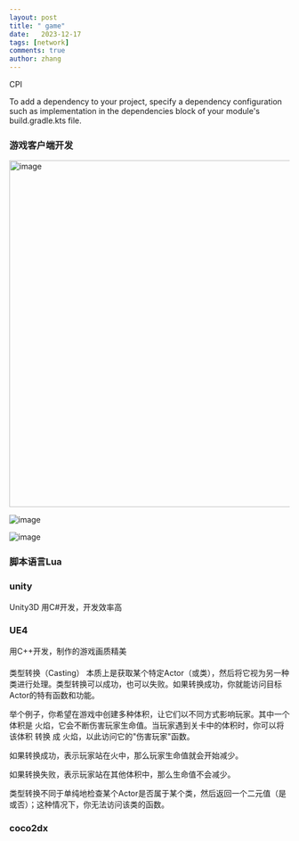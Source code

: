 ```yaml
---
layout: post
title: " game"
date:   2023-12-17
tags: [network]
comments: true
author: zhang
---
```

CPI



To add a dependency to your project, specify a dependency configuration such as implementation in the dependencies block of your module's build.gradle.kts file.



### 游戏客户端开发
<img width="622" alt="image" src="https://github.com/zhang-mickey/zhang-mickey.github.io/assets/145342600/e0e4362e-9b19-4764-b066-1c1b519a2038">


![image](https://github.com/zhang-mickey/zhang-mickey.github.io/assets/145342600/36d166ca-7a35-4b06-be75-0f2888a57e2e)


![image](https://github.com/zhang-mickey/zhang-mickey.github.io/assets/145342600/40c3924b-4d02-4324-8d17-066233db8190)



### 脚本语言Lua

### unity
Unity3D 用C#开发，开发效率高
### UE4
用C++开发，制作的游戏画质精美

#### 
类型转换（Casting） 本质上是获取某个特定Actor（或类），然后将它视为另一种类进行处理。类型转换可以成功，也可以失败。如果转换成功，你就能访问目标Actor的特有函数和功能。

举个例子，你希望在游戏中创建多种体积，让它们以不同方式影响玩家。其中一个体积是 火焰，它会不断伤害玩家生命值。当玩家遇到关卡中的体积时，你可以将该体积 转换 成 火焰，以此访问它的"伤害玩家"函数。

如果转换成功，表示玩家站在火中，那么玩家生命值就会开始减少。

如果转换失败，表示玩家站在其他体积中，那么生命值不会减少。

类型转换不同于单纯地检查某个Actor是否属于某个类，然后返回一个二元值（是或否）；这种情况下，你无法访问该类的函数。
### coco2dx

